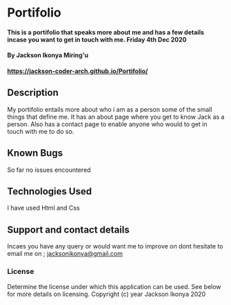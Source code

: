 # Portifolio
#### This is a portifolio that speaks more about me and has a few details incase you want to get in touch with me. Friday 4th Dec 2020
#### By Jackson Ikonya Miring'u 
#### https://jackson-coder-arch.github.io/Portifolio/
## Description
My portifolio entails more about who i am as a person some of the small things that define me. It has an about page where you get to know Jack as a person. Also has a contact page to enable anyone who would  to get in touch with me to do so.
## Known Bugs
So far no issues encountered
## Technologies Used
I have used Html and Css
## Support and contact details
Incaes you have any query or would want me to improve on dont hesitate to email me on ; jacksonikonya@gmail.com
### License
Determine the license under which this application can be used.  See below for more details on licensing.
Copyright (c) year Jackson Ikonya 2020
